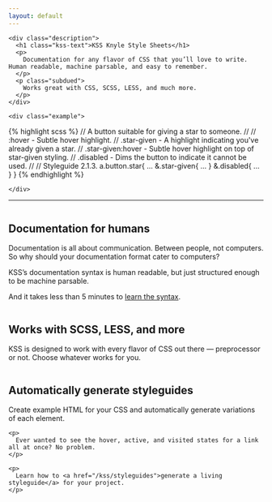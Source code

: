 ```yaml
---
layout: default
---
```


<div class="intro">

  <div class="inner">

    <div class="description">
      <h1 class="kss-text">KSS Knyle Style Sheets</h1>
      <p>
        Documentation for any flavor of CSS that you’ll love to write. Human readable, machine parsable, and easy to remember.
      </p>
      <p class="subdued">
        Works great with CSS, SCSS, LESS, and much more.
      </p>
    </div>

    <div class="example">

{% highlight scss %}
// A button suitable for giving a star to someone.
//
// :hover             - Subtle hover highlight.
// .star-given        - A highlight indicating you've already given a star.
// .star-given:hover  - Subtle hover highlight on top of star-given styling.
// .disabled          - Dims the button to indicate it cannot be used.
//
// Styleguide 2.1.3.
a.button.star{
  ...
  &.star-given{
    ...
  }
  &.disabled{
    ...
  }
}
{% endhighlight %}

    </div>

  </div>

  <hr />
  <span class="hr-seal"></span>
</div>

<div class="inner three-col">
  <div class="column left">
    <h2>Documentation for humans</h2>
    <p>
      Documentation is all about communication. Between people, not computers. So why should your documentation format cater to computers?
    </p>
    <p>
      KSS’s documentation syntax is human readable, but just structured enough to be machine parsable.
    </p>
    <p>
      And it takes less than 5 minutes to <a href="/kss/syntax">learn the syntax</a>.
    </p>
  </div>

  <div class="column middle">
    <h2>Works with SCSS, LESS, and more</h2>
    <p>
      KSS is designed to work with every flavor of CSS out there — preprocessor or not. Choose whatever works for you.
    </p>
  </div>

  <div class="column right">
    <h2>Automatically generate styleguides</h2>
    <p>
      Create example HTML for your CSS and automatically generate variations of each element.
    </p>

    <p>
      Ever wanted to see the hover, active, and visited states for a link all at once? No problem.
    </p>

    <p>
      Learn how to <a href="/kss/styleguides">generate a living styleguide</a> for your project.
    </p>
  </div>
</div>

<script type="text/javascript">
  document.getElementById('nav-introduction').className = 'selected'
</script>
